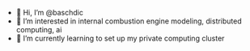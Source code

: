 - 👋 Hi, I’m @baschdic
- 👀 I’m interested in internal combustion engine modeling, distributed computing, ai
- 🌱 I’m currently learning to set up my private computing cluster

<!---
baschdic/baschdic is a ✨ special ✨ repository because its `README.md` (this file) appears on your GitHub profile.
You can click the Preview link to take a look at your changes.
--->
